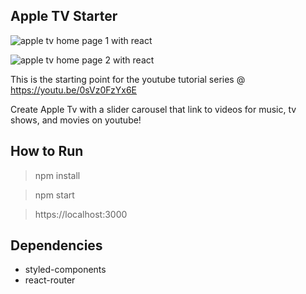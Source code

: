 ## Apple TV Starter

![apple tv home page 1 with react](https://github.com/rmbh4211995/apple-tv/blob/master/src/res/read-me/homepage-1.png)

![apple tv home page 2 with react](https://github.com/rmbh4211995/apple-tv/blob/master/src/res/read-me/homepage-2.png)

This is the starting point for the youtube tutorial series @ https://youtu.be/0sVz0FzYx6E

Create Apple Tv with a slider carousel that link to videos for music, tv shows, and movies on youtube!

## How to Run

> npm install

> npm start

> https://localhost:3000

## Dependencies

* styled-components
* react-router
